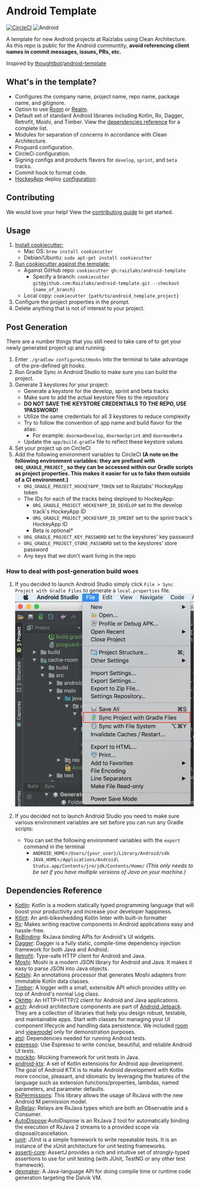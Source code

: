 # Android Template
[![CircleCI](https://circleci.com/gh/Raizlabs/android-template.svg?style=svg&circle-token=963d814d921ee2f1f3c00d9079b362c94ac257a9)](https://circleci.com/gh/Raizlabs/android-template)
![Android](https://img.shields.io/badge/platform-android-green.svg)

A template for new Android projects at Raizlabs using Clean Architecture. As this repo is public for the Android communtity, **avoid referencing client names in commit messages, issues, PRs, etc.**

Inspired by [thoughtbot]/[android-template]

[thoughtbot]: https://thoughtbot.com/
[android-template]: https://github.com/thoughtbot/android-template

## What's in the template?

 - Configures the company name, project name, repo name, package name, and gitignore.
 - Option to use [Room](https://developer.android.com/topic/libraries/architecture/room) or [Realm](https://realm.io/).
 - Default set of standard Android libraries including Kotlin, Rx, Dagger, Retrofit, Moshi, and Timber. View the [dependencies reference](https://github.com/Raizlabs/android-template/blob/develop/README.md#dependencies-reference) for a complete list.
 - Modules for separation of concerns in accordance with Clean Architecture.
 - Proguard configuration.
 - CircleCi configuration.
 - Signing configs and products flavors for `develop`, `sprint`, and `beta` tracks.
 - Commit hook to format code.
 - [HockeyApp](https://www.hockeyapp.net/) deploy [configuration](%7B%7B%20cookiecutter.repo_name%20%7D%7D/gradle/deploy.gradle).
 
## Contributing
We would love your help! View the [contributing guide](./contributing.md) to get started.

## Usage
1. [Install cookiecutter:](http://cookiecutter.readthedocs.io/en/latest/installation.html)
    * Mac OS: `brew install cookiecutter`
    * Debian/Ubuntu: `sudo apt-get install cookiecutter`
2. [Run cookiecutter against the template:](http://cookiecutter.readthedocs.io/en/latest/usage.html)
    * Against GitHub repo: `cookiecutter gh:raizlabs/android-template`
      * Specify a branch: `cookiecutter git@github.com:Raizlabs/android-template.git --checkout {name_of_branch}`
    * Local copy: `cookiecutter {path/to/android_template_project}`
3. Configure the project properties in the prompt.
4. Delete anything that is not of interest to your project.

## Post Generation
There are a number things that you still need to take care of to get your newly generated project up and running:
1. Enter `./gradlew configureGitHooks` into the terminal to take advantage of the pre-defined git hooks.
2. Run Gradle Sync in Android Studio to make sure you can build the project.
3. Generate 3 keystores for your project:
    * Generate a keystore for the develop, sprint and beta tracks
    * Make sure to add the actual keystore files to the repository
    * **DO NOT SAVE THE KEYSTORE CREDENTIALS TO THE REPO, USE 1PASSWORD!**
    * Utilize the same credentials for all 3 keystores to reduce complexity
    * Try to follow the convention of app name and build flavor for the alias:
        * For example: `doormanDevelop`, `doormanSprint` and `doormanBeta`
    * Update the `app/build.gradle` file to reflect these keystore values
4. Set your project up on CircleCI
5. Add the following environment variables to CircleCI **(A note on the following environment variables: they are prefixed with `ORG_GRADLE_PROJECT_` so they can be accessed within our Gradle scripts as project properties. This makes it easier for us to fake them outside of a CI environment.)**
    * `ORG_GRADLE_PROJECT_HOCKEYAPP_TOKEN` set to Raizlabs' HockeyApp token
    * The IDs for each of the tracks being deployed to HockeyApp:
        * `ORG_GRADLE_PROJECT_HOCKEYAPP_ID_DEVELOP` set to the develop track's HockeyApp ID
        * `ORG_GRADLE_PROJECT_HOCKEYAPP_ID_SPRINT` set to the sprint track's HockeyApp ID
        * Beta is optional*
    * `ORG_GRADLE_PROJECT_KEY_PASSWORD` set to the keystores' key password
    * `ORG_GRADLE_PROJECT_STORE_PASSWORD` set to the keystores' store password
    * Any keys that we don't want living in the repo

### How to deal with post-generation build woes
1. If you decided to launch Android Studio simply click `File > Sync Project with Gradle Files` to generate a `local.properties` file.
![Android Studio File Menu](documentation/studio_file_menu.png)
    
2. If you decided not to launch Android Studio you need to make sure various environment variables are set before you can run any Gradle scripts:
    * You can set the following environment variables with the `export` command in the terminal
        * `ANDROID_HOME`=`/Users/{your_user}/Library/Android/sdk`
        * `JAVA_HOME`=`/Applications/Android\ Studio.app/Contents/jre/jdk/Contents/Home/` _(This only needs to be set if you have multiple versions of Java on your machine.)_

## Dependencies Reference
- [Kotlin](https://kotlinlang.org/docs/reference/using-gradle.html): Kotlin is a modern statically typed programming language that will boost your productivity and increase your developer happiness.
- [Ktlint](https://github.com/shyiko/ktlint): An anti-bikeshedding Kotlin linter with built-in formatter
- [Rx](https://github.com/ReactiveX/RxAndroid): Makes writing reactive components in Android applications easy and hassle-free.
- [RxBinding](https://github.com/JakeWharton/RxBinding): RxJava binding APIs for Android's UI widgets. 
- [Dagger](https://github.com/google/dagger): Dagger is a fully static, compile-time dependency injection framework for both Java and Android.
- [Retrofit](https://github.com/square/retrofit): Type-safe HTTP client for Android and Java.
- [Moshi](https://github.com/square/moshi): Moshi is a modern JSON library for Android and Java. It makes it easy to parse JSON into Java objects.
- [Kotshi](https://github.com/ansman/kotshi): An annotations processor that generates Moshi adapters from immutable Kotlin data classes.
- [Timber](https://github.com/JakeWharton/timber): A logger with a small, extensible API which provides utility on top of Android's normal Log class. 
- [Okhttp](https://github.com/square/okhttp): An HTTP+HTTP/2 client for Android and Java applications.
- [arch](https://developer.android.com/topic/libraries/architecture/): Android architecture components are part of [Android Jetpack](https://developer.android.com/jetpack). They are a collection of libraries that help you design robust, testable, and maintainable apps. Start with classes for managing your UI component lifecycle and handling data persistence. We included [room](https://developer.android.com/topic/libraries/architecture/room) and [viewmodel](https://developer.android.com/topic/libraries/architecture/viewmodel) only for demonstration purposes.
- [atsl](https://developer.android.com/training/testing/set-up-project): Dependencies needed for running Android tests.
- [espresso](https://developer.android.com/training/testing/espresso/): Use Espresso to write concise, beautiful, and reliable Android UI tests.
- [mockito](https://github.com/mockito/mockito): Mocking framework for unit tests in Java.
- [android-ktx](https://github.com/android/android-ktx): A set of Kotlin extensions for Android app development. The goal of Android KTX is to make Android development with Kotlin more concise, pleasant, and idiomatic by leveraging the features of the language such as extension functions/properties, lambdas, named parameters, and parameter defaults.
- [RxPermissions](https://github.com/tbruyelle/RxPermissions): This library allows the usage of RxJava with the new Android M permission model.
- [RxRelay](https://github.com/JakeWharton/RxRelay): Relays are RxJava types which are both an Observable and a Consumer.
- [AutoDispose](https://github.com/uber/AutoDispose):AutoDispose is an RxJava 2 tool for automatically binding the execution of RxJava 2 streams to a provided scope via disposal/cancellation.
- [junit](https://github.com/junit-team/junit4): JUnit is a simple framework to write repeatable tests. It is an instance of the xUnit architecture for unit testing frameworks.
- [assertj-core](https://github.com/joel-costigliola/assertj-core): AssertJ provides a rich and intuitive set of strongly-typed assertions to use for unit testing (with JUnit, TestNG or any other test framework).
- [dexmaker](https://github.com/linkedin/dexmaker): A Java-language API for doing compile time or runtime code generation targeting the Dalvik VM.
